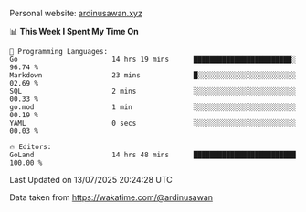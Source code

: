 Personal website: [ardinusawan.xyz](https://ardinusawan.xyz)

<!--START_SECTION:waka-->
📊 **This Week I Spent My Time On** 

```text
💬 Programming Languages: 
Go                       14 hrs 19 mins      ████████████████████████░   96.74 % 
Markdown                 23 mins             █░░░░░░░░░░░░░░░░░░░░░░░░   02.69 % 
SQL                      2 mins              ░░░░░░░░░░░░░░░░░░░░░░░░░   00.33 % 
go.mod                   1 min               ░░░░░░░░░░░░░░░░░░░░░░░░░   00.19 % 
YAML                     0 secs              ░░░░░░░░░░░░░░░░░░░░░░░░░   00.03 % 

🔥 Editors: 
GoLand                   14 hrs 48 mins      █████████████████████████   100.00 % 
```


 Last Updated on 13/07/2025 20:24:28 UTC
<!--END_SECTION:waka-->
Data taken from https://wakatime.com/@ardinusawan
